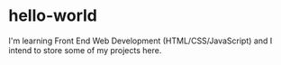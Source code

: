 # hello-world
I'm learning Front End Web Development (HTML/CSS/JavaScript) and I intend to store some of my projects here.
